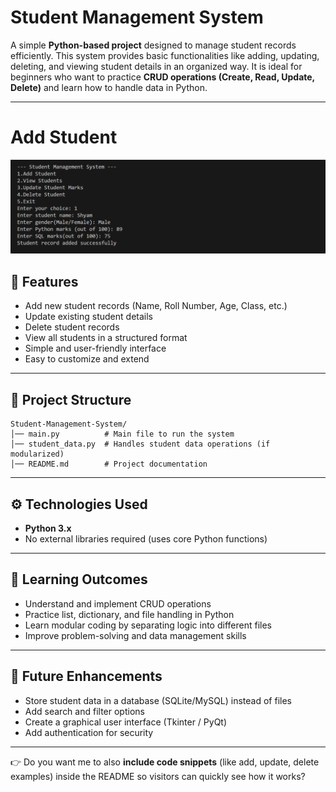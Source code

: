 # Student Management System

A simple **Python-based project** designed to manage student records efficiently. This system provides basic functionalities like adding, updating, deleting, and viewing student details in an organized way. It is ideal for beginners who want to practice **CRUD operations (Create, Read, Update, Delete)** and learn how to handle data in Python.

---

# Add Student
![Add Student](https://github.com/Jayesh-dev-glitch/Student-Management-System/blob/main/Add%20Student.png)


## 🚀 Features

* Add new student records (Name, Roll Number, Age, Class, etc.)
* Update existing student details
* Delete student records
* View all students in a structured format
* Simple and user-friendly interface
* Easy to customize and extend

---

## 📂 Project Structure

```
Student-Management-System/
│── main.py          # Main file to run the system
│── student_data.py  # Handles student data operations (if modularized)
│── README.md        # Project documentation
```

---

## ⚙️ Technologies Used

* **Python 3.x**
* No external libraries required (uses core Python functions)

---

## 🎯 Learning Outcomes

* Understand and implement CRUD operations
* Practice list, dictionary, and file handling in Python
* Learn modular coding by separating logic into different files
* Improve problem-solving and data management skills

---

## 🔮 Future Enhancements

* Store student data in a database (SQLite/MySQL) instead of files
* Add search and filter options
* Create a graphical user interface (Tkinter / PyQt)
* Add authentication for security

---



👉 Do you want me to also **include code snippets** (like add, update, delete examples) inside the README so visitors can quickly see how it works?
